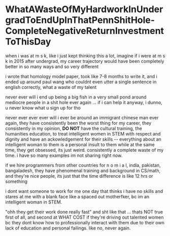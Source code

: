 # WhatAWasteOfMyHardworkInUndergradToEndUpInThatPennShitHole-CompleteNegativeReturnInvestmentToThisDay

when i was at m s k, like i just kept thinking this a lot, imagine if i were at m s k in 2015 after undergrad, my career trajectory would have been completely better in so many ways and so very different

i wrote that homology model paper, took like 7-8 months to write it, and i ended up around paul wang who couldnt even utter a single sentence in english correctly, what a waste of my talent

never ever will i end up being a big fish in a very small pond around mediocre people in a shit hole ever again ... if i can help it anyway, i dunno, u never know what u sign up for tho

never ever ever ever will i ever be around an immigrant chinese man ever again, they have consistently been the worst thing for my career, they consistently in my opinion, **DO NOT** have the cultural training, the humanities education, to treat intelligent women in STEM with respect and dignity and have an ackowledgement for their skills -- everything about an intelligent woman to them is a personal insult to them while at the same time, they get obsessed, its just weird. consistently a complete waste of my time. i have so many examples im not sharing right now.

if we hire programmers from other countries for n o m i a l, india, pakistan, bangaladesh, they have phenomenal training and background in CS/math, and they're nice people, its just that the time difference is like 12 hrs or something

i dont want someone to work for me one day that thinks i have no skills and stares at me with a blank face like a spaced out motherfker, bc im an intelligent woman in STEM.

"ohh they get their work done really fast" and sht like that ... thats NOT true first of all, and second at WHAT COST if they're driving out talented women bc they dont know how to professionally interact with them due to their own lack of education and personal failings. like no, never again.
